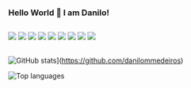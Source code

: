 ### Hello World 👋 I am Danilo!

##
![](https://img.shields.io/badge/JavaScript-323330?style=for-the-badge&logo=javascript&logoColor=F7DF1E)
![](https://img.shields.io/badge/HTML5-E34F26?style=for-the-badge&logo=html5&logoColor=white)
![](https://img.shields.io/badge/CSS3-1572B6?style=for-the-badge&logo=css3&logoColor=white)
![](https://img.shields.io/badge/Sass-CC6699?style=for-the-badge&logo=sass&logoColor=white)
![](https://img.shields.io/badge/Python-14354C?style=for-the-badge&logo=python&logoColor=white)
![](https://img.shields.io/badge/React_Native-20232A?style=for-the-badge&logo=react&logoColor=61DAFB)
![](https://img.shields.io/badge/styled--components-DB7093?style=for-the-badge&logo=styled-components&logoColor=white)
![](https://img.shields.io/badge/Netlify-00C7B7?style=for-the-badge&logo=netlify&logoColor=white)
![](https://img.shields.io/badge/Windows-017AD7?style=for-the-badge&logo=windows&logoColor=white)

##

![GitHub stats](https://github-readme-stats.vercel.app/api?username=Danilo2008-DL&show_icons=true&theme=algolia&hide=issues,contribs&include_all_commits=true&count_private=true)](https://github.com/danilommedeiros)

![Top languages](https://github-readme-stats.vercel.app/api/top-langs/?username=Danilo2008-DL&layout=compact)


